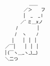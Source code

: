　　　　 　　 ＿＿<br>
　　　 　　／＞　　フ<br>
　　　 　　| 　_　 _ l<br>
　 　　 　／` ミ＿xノ<br>
　　 　 /　　　 　 |<br>
　　　 /　 ヽ　　 ﾉ<br>
　 　 │　　|　|　|<br>
　／￣|　　 |　|　|<br>
　| (￣ヽ＿\_ヽ\_)__)<br>
　＼二つ <br>
